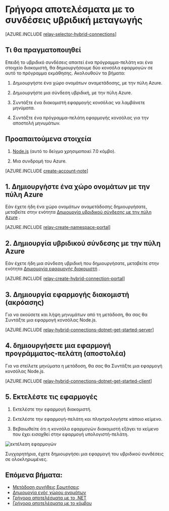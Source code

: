<properties
    pageTitle="Γρήγορα αποτελέσματα με το συνδέσεις υβριδική μεταγωγής | Microsoft Azure"
    description="Πώς να συντάξετε μια εφαρμογή κονσόλας κόμβου για τις συνδέσεις του υβριδικού"
    services="service-bus"
    documentationCenter="node"
    authors="jtaubensee"
    manager="timlt"
    editor=""/>

<tags
    ms.service="service-bus"
    ms.devlang="tbd"
    ms.topic="hero-article"
    ms.tgt_pltfrm="node"
    ms.workload="na"
    ms.date="10/28/2016"
    ms.author="jotaub"/>

# <a name="get-started-with-relay-hybrid-connections"></a>Γρήγορα αποτελέσματα με το συνδέσεις υβριδική μεταγωγής

[AZURE.INCLUDE [relay-selector-hybrid-connections](../../includes/relay-selector-hybrid-connections.md)]

## <a name="what-will-be-accomplished"></a>Τι θα πραγματοποιηθεί

Επειδή το υβριδικό συνδέσεις απαιτεί ένα πρόγραμμα-πελάτη και ένα στοιχείο διακομιστή, θα δημιουργήσουμε δύο κονσόλα εφαρμογών σε αυτό το πρόγραμμα εκμάθησης. Ακολουθούν τα βήματα:

1. Δημιουργήστε ένα χώρο ονομάτων αναμετάδοσης, με την πύλη Azure.

2. Δημιουργήστε μια σύνδεση υβριδική, με την πύλη Azure.

3. Συντάξτε ένα διακομιστή εφαρμογής κονσόλας να λαμβάνετε μηνύματα.

4. Συντάξτε ένα πρόγραμμα-πελάτη εφαρμογής κονσόλας για την αποστολή μηνυμάτων.

## <a name="prerequisites"></a>Προαπαιτούμενα στοιχεία

1. [Node.js](https://nodejs.org/en/) (αυτό το δείγμα χρησιμοποιεί 7.0 κόμβο).

2. Μια συνδρομή του Azure.

[AZURE.INCLUDE [create-account-note](../../includes/create-account-note.md)]

## <a name="1-create-a-namespace-using-the-azure-portal"></a>1. Δημιουργήστε ένα χώρο ονομάτων με την πύλη Azure

Εάν έχετε ήδη ένα χώρο ονομάτων αναμετάδοσης δημιουργήσατε, μεταβείτε στην ενότητα [Δημιουργία υβριδικού σύνδεσης με την πύλη Azure](#2-create-a-hybrid-connection-using-the-azure-portal) .

[AZURE.INCLUDE [relay-create-namespace-portal](../../includes/relay-create-namespace-portal.md)]

## <a name="2-create-a-hybrid-connection-using-the-azure-portal"></a>2. Δημιουργία υβριδικού σύνδεσης με την πύλη Azure

Εάν έχετε ήδη μια σύνδεση υβριδική που δημιουργήσατε, μεταβείτε στην ενότητα [Δημιουργία εφαρμογής διακομιστή](#3-create-a-server-application-listener) .

[AZURE.INCLUDE [relay-create-hybrid-connection-portal](../../includes/relay-create-hybrid-connection-portal.md)]

## <a name="3-create-a-server-application-listener"></a>3. Δημιουργία εφαρμογής διακομιστή (ακρόασης)

Για να ακούσετε και λήψη μηνυμάτων από τη μετάδοση, θα σας θα Συντάξτε μια εφαρμογή κονσόλας Node.js.

[AZURE.INCLUDE [relay-hybrid-connections-dotnet-get-started-server](../../includes/relay-hybrid-connections-node-get-started-server.md)]

## <a name="4-create-a-client-application-sender"></a>4. δημιουργήσετε μια εφαρμογή προγράμματος-πελάτη (αποστολέα)

Για να στείλετε μηνύματα η μετάδοση, θα σας θα Συντάξτε μια εφαρμογή κονσόλας Node.js.

[AZURE.INCLUDE [relay-hybrid-connections-dotnet-get-started-client](../../includes/relay-hybrid-connections-node-get-started-client.md)]

## <a name="5-run-the-applications"></a>5. Εκτελέστε τις εφαρμογές

1. Εκτελέστε την εφαρμογή διακομιστή.

2. Εκτελέστε την εφαρμογή-πελάτη και πληκτρολογήστε κάποιο κείμενο.

3. Βεβαιωθείτε ότι η κονσόλα εφαρμογών διακομιστή εξάγει το κείμενο που έχει εισαχθεί στην εφαρμογή υπολογιστή-πελάτη.

![εκτέλεση εφαρμογών](./media/relay-hybrid-connections-node-get-started/running-applications.png)

Συγχαρητήρια, έχετε δημιουργήσει μια εφαρμογή του υβριδικού συνδέσεις σε ολοκληρωμένες.

## <a name="next-steps"></a>Επόμενα βήματα:

- [Μετάδοση συνήθεις Ερωτήσεις](relay-faq.md)
- [Δημιουργία ενός χώρου ονομάτων](relay-create-namespace-portal.md)
- [Γρήγορα αποτελέσματα με το .NET](relay-hybrid-connections-dotnet-get-started.md)
- [Γρήγορα αποτελέσματα με το κόμβου](relay-hybrid-connections-node-get-started.md)
